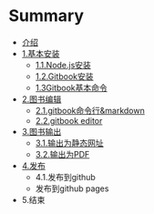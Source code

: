 # Summary

* [介绍](README.md)
* [1.基本安装](chapter1.md)
  * [1.1.Node.js安装](chapter1/11nodejsan-zhuang.md)
  * [1.2.Gitbook安装](chapter1/12gitbookan-zhuang.md)
  * [1.3Gitbook基本命令](chapter1/13gitbookji-ben-ming-ling.md)
* [2.图书编辑](11nodejsan-zhuang.md)
  * [2.1.gitbook命令行&markdown](11nodejsan-zhuang/21gitbookming-ling-884c26-markdown.md)
  * [2.2.gitbook editor](11nodejsan-zhuang/22gitbook-editor.md)
* [3.图书输出](3tu-shu-shu-chu.md)
  * [3.1.输出为静态网址](3tu-shu-shu-chu/31shu-chu-wei-jing-tai-wang-zhi.md)
  * [3.2.输出为PDF](3tu-shu-shu-chu/32shu-chu-wei-pdf.md)
* [4.发布](4fa-bu.md)
  * 4.1.发布到github
  * 发布到github pages
* 5.结束


